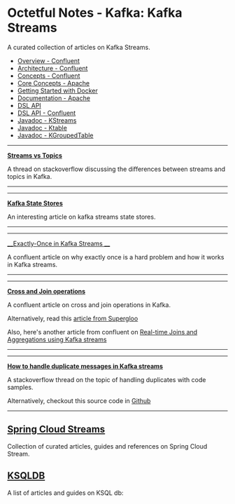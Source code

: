 # Octetful Notes - Kafka: Kafka Streams

A curated collection of articles on Kafka Streams.

* [Overview - Confluent](https://docs.confluent.io/platform/current/streams/index.html)
* [Architecture - Confluent](https://docs.confluent.io/platform/current/streams/architecture.html)
* [Concepts - Confluent](https://docs.confluent.io/platform/current/streams/concepts.html)
* [Core Concepts - Apache](https://kafka.apache.org/21/documentation/streams/core-concepts)
* [Getting Started with Docker](https://www.confluent.io/blog/getting-started-with-the-kafka-streams-api-using-confluent-docker-image/)
* [Documentation - Apache](https://kafka.apache.org/documentation/streams/)
* [DSL API](https://kafka.apache.org/26/documentation/streams/developer-guide/dsl-api.html)
* [DSL API - Confluent](https://docs.confluent.io/platform/current/streams/developer-guide/dsl-api.html#)
* [Javadoc - KStreams](https://kafka.apache.org/23/javadoc/org/apache/kafka/streams/kstream/KStream.html)
* [Javadoc - Ktable](https://kafka.apache.org/10/javadoc/org/apache/kafka/streams/kstream/KTable.html)
* [Javadoc - KGroupedTable](https://kafka.apache.org/10/javadoc/org/apache/kafka/streams/kstream/KGroupedTable.html)

---

[__Streams vs Topics__](https://stackoverflow.com/questions/62336439/kafka-stream-vs-topic)

A thread on stackoverflow discussing the differences between streams and topics in Kafka.

---

---

[__Kafka State Stores__](https://simplydistributed.wordpress.com/2017/03/21/kafka-streams-state-stores/
)

An interesting article on kafka streams state stores.

---

---

[__Exactly-Once in Kafka Streams __](https://www.confluent.io/blog/enabling-exactly-once-kafka-streams/)

A confluent article on why exactly once is a hard problem and how it works in Kafka streams.

---

---

[__Cross and Join operations__](https://www.confluent.io/blog/crossing-streams-joins-apache-kafka/)

A confluent article on cross and join operations in Kafka.

Alternatively, read this [article from Supergloo](https://supergloo.com/kafka-streams/kafka-streams-joins-examples/)

Also, here's another article from confluent on [Real-time Joins and Aggregations using Kafka streams](https://www.confluent.io/blog/distributed-real-time-joins-and-aggregations-on-user-activity-events-using-kafka-streams/)

---

---

[__How to handle duplicate messages in Kafka streams__](https://stackoverflow.com/questions/55803210/how-to-handle-duplicate-messages-using-kafka-streaming-dsl-functions)

A stackoverflow thread on the topic of handling duplicates with code samples.

Alternatively, checkout this source code in [Github](https://github.com/confluentinc/kafka-streams-examples/blob/89683693aea2f81c9e310bdde489ab13ad242e6f/src/test/java/io/confluent/examples/streams/EventDeduplicationLambdaIntegrationTest.java#L153)

---

## [Spring Cloud Streams](./springcloud.md)
Collection of curated articles, guides and references on Spring Cloud Stream.

## [KSQLDB](https://ksqldb.io/)
A list of articles and guides on KSQL db:


